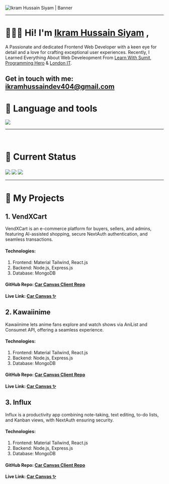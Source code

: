 
![Ikram Hussain Siyam | Banner](https://media.licdn.com/dms/image/v2/D5616AQFn2DIf7AwKSg/profile-displaybackgroundimage-shrink_350_1400/profile-displaybackgroundimage-shrink_350_1400/0/1737303156319?e=1743033600&v=beta&t=lrtsLHs1bFpL0QUT0vF04c4rDgRai_bSP51A4OpgwmM)
<hr>

# 🙋🏻‍♂️ Hi! I'm [Ikram Hussain Siyam](https://www.showwcase.com/ikramhussainsiyam/ "Portfolio")  ,
A Passionate and dedicated Frontend Web Developer with a keen eye for detail and a love for crafting exceptional user experiences. Recently, I Learned Everything About Web Develeopment From [Learn With Sumit](https://learnwithsumit.com/ "Learn With Sumit"), [Programming Hero](https://web.programming-hero.com/ "Programming Hero") & [London IT](https://www.linkedin.com/company/londonitsylhet/ "London IT").
<br>

## Get in touch with me: [ikramhussaindev404@gmail.com](mailto:ikramhussaindev404@gmail.com "Email Me") 

# 🎯 Language and tools
  <a href="https://skillicons.dev">
    <img src="https://skillicons.dev/icons?i=html,css,tailwind,js,ts,react,solidjs,nextjs,firebase,mongodb,git,github" />
  </a>
<hr>
<br>

# 🎯 Current Status

###

![](http://github-profile-summary-cards.vercel.app/api/cards/profile-details?username=IkramHussainSiyam&theme=nord_bright)
![](http://github-profile-summary-cards.vercel.app/api/cards/repos-per-language?username=IkramHussainSiyam&theme=nord_bright)
![](http://github-profile-summary-cards.vercel.app/api/cards/productive-time?username=IkramHussainSiyam&theme=nord_bright&utcOffset=8)

<hr>


# 💼 My Projects

## 1. VendXCart
VendXCart is an e-commerce platform for buyers, sellers, and admins, featuring AI-assisted shopping, secure NextAuth authentication, and seamless transactions.

#### Technologies:
1. Frontend: Material Tailwind, React.js
2. Backend: Node.js, Express.js
3. Database: MongoDB

#### GitHub Repo: [Car Canvas Client Repo](https://github.com/IshakQuresheeAkib/car-canvas "Car Canvas Client side") 
#### Live Link: [Car Canvas ✨](https://car-canvas.web.app "Car Canvas Live Link") 

## 2. Kawaiinime
Kawaiinime lets anime fans explore and watch shows via AniList and Consumet API, offering a seamless experience.

#### Technologies:
1. Frontend: Material Tailwind, React.js
2. Backend: Node.js, Express.js
3. Database: MongoDB

#### GitHub Repo: [Car Canvas Client Repo](https://github.com/IshakQuresheeAkib/car-canvas "Car Canvas Client side") 
#### Live Link: [Car Canvas ✨](https://car-canvas.web.app "Car Canvas Live Link") 

## 3. Influx
Influx is a productivity app combining note-taking, text editing, to-do lists, and Kanban views, with NextAuth ensuring security.

#### Technologies:
1. Frontend: Material Tailwind, React.js
2. Backend: Node.js, Express.js
3. Database: MongoDB

#### GitHub Repo: [Car Canvas Client Repo](https://github.com/IshakQuresheeAkib/car-canvas "Car Canvas Client side") 
#### Live Link: [Car Canvas ✨](https://car-canvas.web.app "Car Canvas Live Link") 
